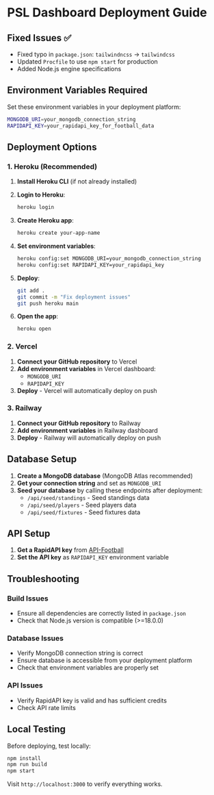 # PSL Dashboard Deployment Guide

## Fixed Issues ✅

- Fixed typo in `package.json`: `tailwindncss` → `tailwindcss`
- Updated `Procfile` to use `npm start` for production
- Added Node.js engine specifications

## Environment Variables Required

Set these environment variables in your deployment platform:

```bash
MONGODB_URI=your_mongodb_connection_string
RAPIDAPI_KEY=your_rapidapi_key_for_football_data
```

## Deployment Options

### 1. Heroku (Recommended)

1. **Install Heroku CLI** (if not already installed)
2. **Login to Heroku**:

   ```bash
   heroku login
   ```

3. **Create Heroku app**:

   ```bash
   heroku create your-app-name
   ```

4. **Set environment variables**:

   ```bash
   heroku config:set MONGODB_URI=your_mongodb_connection_string
   heroku config:set RAPIDAPI_KEY=your_rapidapi_key
   ```

5. **Deploy**:

   ```bash
   git add .
   git commit -m "Fix deployment issues"
   git push heroku main
   ```

6. **Open the app**:
   ```bash
   heroku open
   ```

### 2. Vercel

1. **Connect your GitHub repository** to Vercel
2. **Add environment variables** in Vercel dashboard:
   - `MONGODB_URI`
   - `RAPIDAPI_KEY`
3. **Deploy** - Vercel will automatically deploy on push

### 3. Railway

1. **Connect your GitHub repository** to Railway
2. **Add environment variables** in Railway dashboard
3. **Deploy** - Railway will automatically deploy on push

## Database Setup

1. **Create a MongoDB database** (MongoDB Atlas recommended)
2. **Get your connection string** and set as `MONGODB_URI`
3. **Seed your database** by calling these endpoints after deployment:
   - `/api/seed/standings` - Seed standings data
   - `/api/seed/players` - Seed players data
   - `/api/seed/fixtures` - Seed fixtures data

## API Setup

1. **Get a RapidAPI key** from [API-Football](https://rapidapi.com/api-sports/api/api-football/)
2. **Set the API key** as `RAPIDAPI_KEY` environment variable

## Troubleshooting

### Build Issues

- Ensure all dependencies are correctly listed in `package.json`
- Check that Node.js version is compatible (>=18.0.0)

### Database Issues

- Verify MongoDB connection string is correct
- Ensure database is accessible from your deployment platform
- Check that environment variables are properly set

### API Issues

- Verify RapidAPI key is valid and has sufficient credits
- Check API rate limits

## Local Testing

Before deploying, test locally:

```bash
npm install
npm run build
npm start
```

Visit `http://localhost:3000` to verify everything works.
